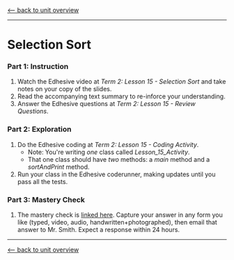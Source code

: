 [<-- back to unit overview](README.md)

---
# Selection Sort

### Part 1: Instruction
1. Watch the Edhesive video at _Term 2: Lesson 15 - Selection Sort_ and take notes on your copy of the slides.
1. Read the accompanying text summary to re-inforce your understanding.
1. Answer the Edhesive questions at _Term 2: Lesson 15 - Review Questions_.

### Part 2: Exploration
1. Do the Edhesive coding at _Term 2: Lesson 15 - Coding Activity_.
   - Note: You're writing *one* class called _Lesson_15_Activity_.
   - That one class should have *two* methods: a _main_ method and a _sortAndPrint_ method.
1. Run your class in the Edhesive coderunner, making updates until you pass all the tests.

### Part 3: Mastery Check
1. The mastery check is [linked here](https://drive.google.com/open?id=14fhyrS388wyYndUpTlh20PMhXRKQwagG). Capture your answer in any form you like (typed, video, audio, handwritten+photographed), then email that answer to Mr. Smith. Expect a response within 24 hours.

---
[<-- back to unit overview](README.md)
